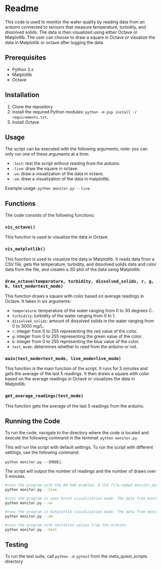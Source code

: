 # Readme

This code is used to monitor the water quality by reading data from an arduino connected to sensors that measure temperature, turbidity, and dissolved solids. The data is then visualized using either Octave or Matplotlib. The user can choose to draw a square in Octave or visualize the data in Matplotlib or octave after logging the data.

## Prerequisites

- Python 3.x
- Matplotlib
- Octave

## Installation

1. Clone the repository
2. Install the required Python modules: `python -m pip install -r requirements.txt`.
3. Install Octave

## Usage

The script can be executed with the following arguments, note: you can only run one of these arguments at a time:

- `-test`: test the script without reading from the arduino.
- `-live`: draw the square in octave.
- `-vo`: draw a visualization of the data in octave.
- `-vm`: draw a visualization of the data in matplotlib.

Example usage: `python monitor.py --live`.

## Functions

The code consists of the following functions:

### `vis_octave()`

This function is used to visualize the data in Octave.

### `vis_matplotlib()`

This function is used to visualize the data in Matplotlib. It reads data from a CSV file, gets the temperature, turbidity, and dissolved solids data and color data from the file, and creates a 3D plot of the data using Matplotlib.

### `draw_octave(temperature, turbidity, dissolved_solids, r, g, b, test_mode=test_mode)`

This function draws a square with color based on average readings in Octave. It takes in six arguments:

- `temperature`: temperature of the water ranging from 0 to 30 degrees C.
- `turbidity`: turbidity of the water ranging from 0 to 1.
- `dissolved_solids`: amount of dissolved solids in the water ranging from 0 to 3000 mg/L.
- `r`: integer from 0 to 255 representing the red value of the color.
- `g`: integer from 0 to 255 representing the green value of the color.
- `b`: integer from 0 to 255 representing the blue value of the color.
- `test_mode`: determines whether to read from the arduino or not.

### `main(test_mode=test_mode, live_mode=live_mode)`

This function is the main function of the script. It runs for 5 minutes and gets the average of the last 5 readings. It then draws a square with color based on the average readings in Octave or visualizes the data in Matplotlib.

### `get_average_readings(test_mode)`

This function gets the average of the last 5 readings from the arduino.

## Running the Code

To run the code, navigate to the directory where the code is located and execute the following command in the terminal: `python monitor.py`.

This will run the script with default settings. To run the script with different settings, use the following command:

`python monitor.py --[MODE]`.

The script will output the number of readings and the number of draws over 5 minutes.

```bash 
#runs the program with the AR HUD enabled. A CSV file named monitor_data.csv will be populated with data
python monitor.py --live 

#runs the program in open brush visualization mode. The data from monitor_data.csv will be plotted in Openbrush
python monitor.py --vo 

#runs the program in matplotlib visualization mode. The data from monitor_data.csv will be plotted in Matplotlib on the connected display
python monitor.py --vm 

#runs the program with imitation values from the arduino
python monitor.py --test 
```

## Testing

To run the test suite, call `python -m pytest` from the meta_quest_scripts directory
